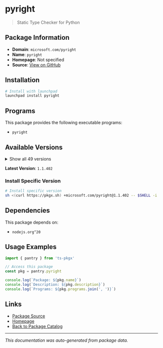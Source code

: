 # pyright

> Static Type Checker for Python

## Package Information

- **Domain**: `microsoft.com/pyright`
- **Name**: `pyright`
- **Homepage**: Not specified
- **Source**: [View on GitHub](https://github.com/pkgxdev/pantry/tree/main/projects/microsoft.com/pyright/package.yml)

## Installation

```bash
# Install with launchpad
launchpad install pyright
```

## Programs

This package provides the following executable programs:

- `pyright`

## Available Versions

<details>
<summary>Show all 49 versions</summary>

- `1.1.402`, `1.1.401`, `1.1.400`, `1.1.399`, `1.1.398`
- `1.1.397`, `1.1.396`, `1.1.395`, `1.1.394`, `1.1.393`
- `1.1.392`, `1.1.391`, `1.1.390`, `1.1.389`, `1.1.388`
- `1.1.387`, `1.1.386`, `1.1.385`, `1.1.384`, `1.1.383`
- `1.1.382`, `1.1.381`, `1.1.380`, `1.1.379`, `1.1.378`
- `1.1.377`, `1.1.376`, `1.1.375`, `1.1.374`, `1.1.373`
- `1.1.372`, `1.1.371`, `1.1.370`, `1.1.369`, `1.1.368`
- `1.1.367`, `1.1.366`, `1.1.365`, `1.1.364`, `1.1.363`
- `1.1.362`, `1.1.361`, `1.1.360`, `1.1.359`, `1.1.358`
- `1.1.357`, `1.1.356`, `1.1.355`, `1.1.354`

</details>

**Latest Version**: `1.1.402`

### Install Specific Version

```bash
# Install specific version
sh <(curl https://pkgx.sh) +microsoft.com/pyright@1.1.402 -- $SHELL -i
```

## Dependencies

This package depends on:

- `nodejs.org^20`

## Usage Examples

```typescript
import { pantry } from 'ts-pkgx'

// Access this package
const pkg = pantry.pyright

console.log(`Package: ${pkg.name}`)
console.log(`Description: ${pkg.description}`)
console.log(`Programs: ${pkg.programs.join(', ')}`)
```

## Links

- [Package Source](https://github.com/pkgxdev/pantry/tree/main/projects/microsoft.com/pyright/package.yml)
- [Homepage](#)
- [Back to Package Catalog](../package-catalog.md)

---

*This documentation was auto-generated from package data.*
